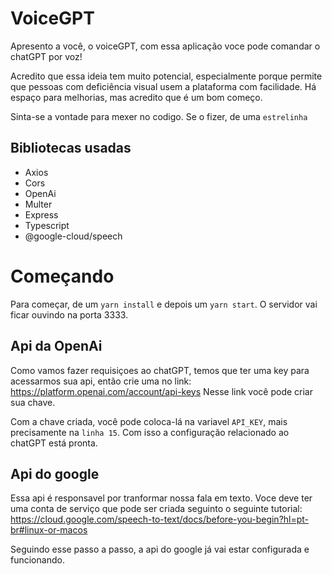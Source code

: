 # VoiceGPT
Apresento a você, o voiceGPT, com essa aplicação voce pode comandar o chatGPT por voz! 

Acredito que essa ideia tem muito potencial, especialmente porque permite que pessoas com deficiência visual usem a plataforma com facilidade. Há espaço para melhorias, mas acredito que é um bom começo. 

Sinta-se a vontade para mexer no codigo. Se o fizer, de uma ```estrelinha```

## Bibliotecas usadas
* Axios
* Cors
* OpenAi
* Multer
* Express
* Typescript
* @google-cloud/speech

# Começando
Para começar, de um ```yarn install``` e depois um ```yarn start```. O servidor vai ficar ouvindo na porta 3333.

## Api da OpenAi
Como vamos fazer requisiçoes ao chatGPT, temos que ter uma key para acessarmos sua api, então crie uma no link: https://platform.openai.com/account/api-keys
Nesse link você pode criar sua chave. 

Com a chave criada, você pode coloca-lá na variavel ```API_KEY```, mais precisamente na ```linha 15```. 
Com isso a configuração relacionado ao chatGPT está pronta.  

## Api do google
Essa api é responsavel por tranformar nossa fala em texto. Voce deve ter uma conta de serviço que pode ser criada seguinto o seguinte tutorial: https://cloud.google.com/speech-to-text/docs/before-you-begin?hl=pt-br#linux-or-macos

Seguindo esse passo a passo, a api do google já vai estar configurada e funcionando. 
